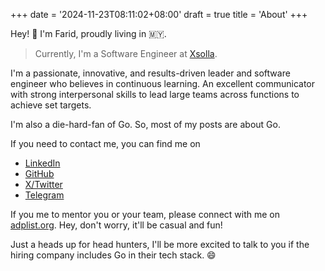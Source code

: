 +++
date = '2024-11-23T08:11:02+08:00'
draft = true
title = 'About'
+++

Hey! 👋 I'm Farid, proudly living in 🇲🇾.

> Currently, I'm a Software Engineer at [Xsolla](https://xsolla.com).

I'm a passionate, innovative, and results-driven leader and software engineer who
believes in continuous learning. An excellent communicator with strong
interpersonal skills to lead large teams across functions to achieve set targets.

I'm also a die-hard-fan of Go. So, most of my posts are about Go.

If you need to contact me, you can find me on

- [LinkedIn](https://www.linkedin.com/in/faridyusof727/)
- [GitHub](https://github.com/faridyusof727)
- [X/Twitter](https://x.com/faridyusof727)
- [Telegram](https://t.me/faridyusof727)

If you me to mentor you or your team, please connect with me on
[adplist.org](https://adplist.org/mentors/farid-yusof). Hey, don't worry, it'll be
casual and fun!

Just a heads up for head hunters, I'll be more excited to talk to you if the hiring
company includes Go in their tech stack. 😄
